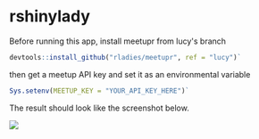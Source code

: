 # rshinylady

Before running this app, install meetupr from lucy's branch

```r
devtools::install_github("rladies/meetupr", ref = "lucy")`
```

then get a meetup API key and set it as an environmental variable

```r
Sys.setenv(MEETUP_KEY = "YOUR_API_KEY_HERE")`
```

The result should look like the screenshot below.

![](/home/claudia/repos/rshinylady/rladiesapp.png)
